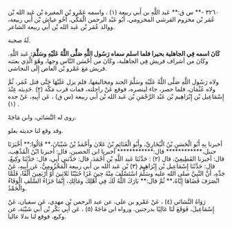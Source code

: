 ٣٢٦٠ -** س ق:** عَبد اللَّهِ بن أَبي ربيعة (١) ، واسمه عَمْرو بْن المغيرة بْن عَبد الله بْن عُمَر بْن مخزوم القرشي المخزومي، أَبُو عَبْد الرحمن الْمَكِّي، أَخُو عياش بْن أَبي ربيعة، ووالد عُمَر بْن عَبد الله بْن أَبي ربيعة الشاعر.

لَهُ صحبة.

**كَانَ اسمه فِي الجاهلية بحيرا فلما اسلم سماه رَسُول اللَّهِ صَلَّى اللَّهُ عَلَيْهِ وسَلَّمَ:** عَبد اللَّهِ. وكَانَ من أشراف قريش فِي الجاهلية، وكَانَ من أَحْسَن النَّاس وجها، وهُوَ الَّذِي بعثته قريش مَعَ عَمْرو بْن العاص إِلَى النجاشي.

ولاه رَسُول اللَّهِ صَلَّى اللَّهُ عَلَيْهِ وسَلَّمَ الجند ومخاليفها، فلم يزل عَلَيْهَا حَتَّى قتل عُمَر، ثُمَّ ولاه عُثْمَان، فلما حصر، جاء لينصره، فوقع عَنْ راحلته، فمات قرب مَكَّة (٢) .حَدِيثه عِنْدَ إِسْمَاعِيل بْن إِبْرَاهِيم بْن عَبْد الرَّحْمَنِ بْن عَبد الله بْن أَبي ربيعة (س ق) ، عَن أَبِيهِ، عَنْ جده (١) .

روى له النَّسَائي، وابن مَاجَهْ.

وقد وقع لنا حديثه بعلو.

أخبرنا بِهِ أَبُو الْحَسَنِ بْنُ الْبُخَارِيِّ، وأَبُو الْغَنَائِمِ بْنُ عَلانَ وأَحْمَدُ بْنُ شَيْبَانَ،** قَالُوا:** أَخْبَرَنَا حنبل،************ قال:************ أخبرنا ابن الحصين، قال: أخبرنا ابْنُ الْمُذْهِب، قال: أخبرنا القَطِيعِيّ، قال (٢) : حَدَّثَنَا عَبد اللَّهِ بْن أَحْمَدَ، قال: حَدَّثني أَبِي، قال: حَدَّثَنَا وكِيعٌ، قال: حَدَّثَنَا إِسْمَاعِيل بْن إِبْرَاهِيمَ (٣) بْن عَبد الله بن أَبي ربيعة الْمَخْزُومِيُّ، عَن أَبِيهِ، عَنْ جَدِّهِ، أَنَّ النَّبِيَّ صلى الله عليه وسَلَّمَ اسْتَسْلَفَ مِنْهُ حِينَ غَزَا حُنَيْنًا ثَلاثِينَ أَوْ أَرْبَعِينَ أَلْفًا، فَلَمَّا انْصَرَفَ قَضَاهَا إِيَّاهُ،** ثُمَّ قال:** بَارَكَ اللَّهُ لَكَ فِي أَهْلِكَ ومَالِكِ، إِنَّمَا جَزَاءُ السَّلَفِ الْوَفَاءُ والْحَمْدُ.

رَوَاهُ النَّسَائي (٤) ، عَنْ عَمْرو بن علي، عن عبد الرحمن بْن مهدي، عَن سفيان، عَنْ إِسْمَاعِيلَ، فَوَقَعَ لَنَا عَالِيًا بدرجتين. ورواه ابن مَاجَهْ (٥) ، عَن أَبِي بَكْر بْن أَبي شَيْبَة، عن وكيع، فوقع لنا بدلا عاليا.